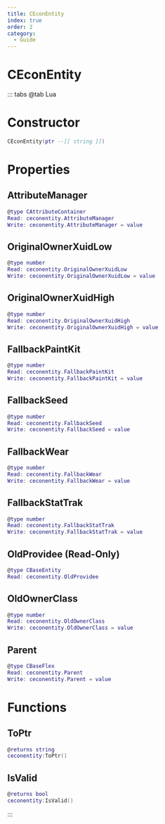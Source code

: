 ```yaml
---
title: CEconEntity
index: true
order: 2
category:
  - Guide
---
```


# CEconEntity

::: tabs
@tab Lua
# Constructor
```lua
CEconEntity(ptr --[[ string ]])
```
# Properties
## AttributeManager 
```lua
@type CAttributeContainer
Read: ceconentity.AttributeManager
Write: ceconentity.AttributeManager = value
```
## OriginalOwnerXuidLow 
```lua
@type number
Read: ceconentity.OriginalOwnerXuidLow
Write: ceconentity.OriginalOwnerXuidLow = value
```
## OriginalOwnerXuidHigh 
```lua
@type number
Read: ceconentity.OriginalOwnerXuidHigh
Write: ceconentity.OriginalOwnerXuidHigh = value
```
## FallbackPaintKit 
```lua
@type number
Read: ceconentity.FallbackPaintKit
Write: ceconentity.FallbackPaintKit = value
```
## FallbackSeed 
```lua
@type number
Read: ceconentity.FallbackSeed
Write: ceconentity.FallbackSeed = value
```
## FallbackWear 
```lua
@type number
Read: ceconentity.FallbackWear
Write: ceconentity.FallbackWear = value
```
## FallbackStatTrak 
```lua
@type number
Read: ceconentity.FallbackStatTrak
Write: ceconentity.FallbackStatTrak = value
```
## OldProvidee (Read-Only)
```lua
@type CBaseEntity
Read: ceconentity.OldProvidee
```
## OldOwnerClass 
```lua
@type number
Read: ceconentity.OldOwnerClass
Write: ceconentity.OldOwnerClass = value
```
## Parent 
```lua
@type CBaseFlex
Read: ceconentity.Parent
Write: ceconentity.Parent = value
```
# Functions
## ToPtr
```lua
@returns string
ceconentity:ToPtr()
```
## IsValid
```lua
@returns bool
ceconentity:IsValid()
```

:::